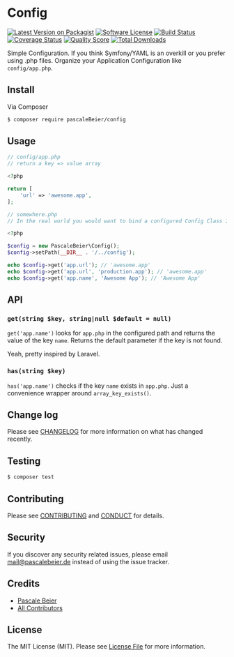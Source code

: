 # Config

[![Latest Version on Packagist][ico-version]][link-packagist]
[![Software License][ico-license]](LICENSE.md)
[![Build Status][ico-travis]][link-travis]
[![Coverage Status][ico-scrutinizer]][link-scrutinizer]
[![Quality Score][ico-code-quality]][link-code-quality]
[![Total Downloads][ico-downloads]][link-downloads]

Simple Configuration. If you think Symfony/YAML is an overkill or you prefer using .php files. 
Organize your Application Configuration like `config/app.php`.

## Install

Via Composer

``` bash
$ composer require pascaleBeier/config
```

## Usage

``` php
// config/app.php
// return a key => value array

<?php

return [
    'url' => 'awesome.app',
];

```

``` php
// somewhere.php
// In the real world you would want to bind a configured Config Class Instance to your container or singleton

<?php

$config = new PascaleBeier\Config();
$config->setPath(__DIR__ . '/../config');

echo $config->get('app.url'); // 'awesome.app'
echo $config->get('app.url', 'production.app'); // 'awesome.app'
echo $config->get('app.name', 'Awesome App'); // 'Awesome App'

```

## API

### `get(string $key, string|null $default = null)`

`get('app.name')` looks for `app.php` in the configured path and returns the value of the key `name`.
Returns the default parameter if the key is not found.

Yeah, pretty inspired by Laravel.

### `has(string $key)`

`has('app.name')` checks if the key `name` exists in `app.php`. Just a convenience wrapper around `array_key_exists()`.

## Change log

Please see [CHANGELOG](CHANGELOG.md) for more information on what has changed recently.

## Testing

``` bash
$ composer test
```

## Contributing

Please see [CONTRIBUTING](CONTRIBUTING.md) and [CONDUCT](CONDUCT.md) for details.

## Security

If you discover any security related issues, please email mail@pascalebeier.de instead of using the issue tracker.

## Credits

- [Pascale Beier][link-author]
- [All Contributors][link-contributors]

## License

The MIT License (MIT). Please see [License File](LICENSE.md) for more information.

[ico-version]: https://img.shields.io/packagist/v/PascaleBeier/Config.svg?style=flat-square
[ico-license]: https://img.shields.io/badge/license-MIT-brightgreen.svg?style=flat-square
[ico-travis]: https://img.shields.io/travis/PascaleBeier/Config/master.svg?style=flat-square
[ico-scrutinizer]: https://scrutinizer-ci.com/g/PascaleBeier/Config/?branch=master
[ico-code-quality]: https://img.shields.io/scrutinizer/g/PascaleBeier/Config.svg?style=flat-square
[ico-downloads]: https://img.shields.io/packagist/dt/PascaleBeier/Config.svg?style=flat-square

[link-packagist]: https://packagist.org/packages/PascaleBeier/Config
[link-travis]: https://travis-ci.org/PascaleBeier/Config
[link-scrutinizer]: https://scrutinizer-ci.com/g/PascaleBeier/Config/code-structure
[link-code-quality]: https://scrutinizer-ci.com/g/PascaleBeier/Config
[link-downloads]: https://packagist.org/packages/PascaleBeier/Config
[link-author]: https://github.com/PascaleBeier
[link-contributors]: ../../contributors
